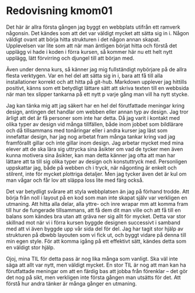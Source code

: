 ---
---
Redovisning kmom01
=========================

Det här är allra första gången jag byggt en webbplats utifrån ett ramverk någonsin. Det kändes som att det var väldigt mycket att sätta sig in i. Någon väldigt ovant att börja hitta strukturen i det någon annan skapat. Upplevelsen var lite som att när man äntligen börjat hitta och förstå det upplägg vi hade i koden i förra kursen, så kommer här nu ett helt nytt upplägg, lätt förvirring och djungel till att början med.

Även under denna kurs, så känner jag mig fullständigt nybörjare på de allra flesta verktygen. Var en hel del att sätta sig in i, bara att få till alla installationer korrekt och att hitta på git-hub. Markdown upplever jag hittills positivt, känns som ett betydligt lättare sätt att skriva texten till en webbsida när man tex slipper tankarna på ett nytt p varje gång man vill ha nytt stycke.

Jag kan tänka mig att jag säkert har en hel del förutfattade meningar kring design, antingen det handlar om webben eller annan typ av design. Jag tror ärligt att det är få personer som inte har detta. Då jag varit i kontakt med olika typer av design vid många tillfällen, både inom jobbet som bildlärare och då tillsammans med tonåringar eller i andra kurser jag läst som innefattar design, har jag nog arbetat fram många tankar kring vad jag framförallt gillar och inte gillar inom design. Jag arbetar mycket med mina elever att de ska lära sig uttrycka sina åsikter om vad de tycker men även kunna motivera sina åsikter, kan man detta känner jag ofta att man har lättare att ta till sig olika typer av design och konstuttryck med. Personligen uppskattar jag, både på webben ch i tryck, när någonting är enkelt och stilrent, inte för mycket plottriga detaljer. Men jag tycker även det är kul om man vågar och får lov att släppa loss lite med färg också.

Det var betydligt svårare att styla webbplatsen än jag på förhand trodde. Att börja från noll i layout på en kod som man inte skapat själv var verkligen en utmaning. Att hitta alla delar, alla yttre- och inre wrapar mm att komma fram till hur de fungerade tillsammans, att få dem dit man ville och att få till en balans som kändes bra utan att gräva ner sig allt för mycket. Detta var stor skillnad mot när vi i förra kursen byggde designen successivt i samband med att vi även byggde upp vår sida del för del. Jag har tagit stor hjälp av strukturen på dbwbb layouten som vi fick ut, och byggt vidare på denna till min egen style. För att komma igång på ett effektivt sätt, kändes detta som en väldigt stor hjälp.

Ojoj, mina TIL för detta pass är nog lika många som vanligt. Ska väl inte säga att allt var nytt, men väldigt mycket. En stor TIL är nog att man kan ha förutfattade meningar om att en färdig bas att jobba från förenklar – det gör det nog på sikt, men verkligen inte första gången man utsätts för det. Att förstå hur andra tänker är många gånger en utmaning.
